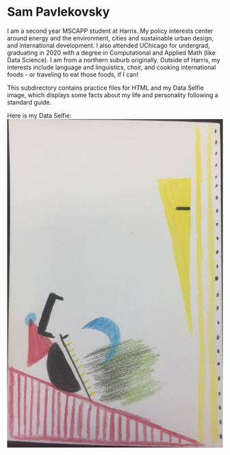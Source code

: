# Sam Pavlekovsky

I am a second year MSCAPP student at Harris. My policy interests center around energy and the environment, cities and sustainable urban design, and international development. I also attended UChicago for undergrad, graduating in 2020 with a degree in Computational and Applied Math (like Data Science). I am from a northern suburb originally. Outside of Harris, my interests include language and linguistics, choir, and cooking international foods - or traveling to eat those foods, if I can!

This subdirectory contains practice files for HTML and my Data Selfie image, which displays some facts about my life and personality following a standard guide.

Here is my Data Selfie:
![](./homework/DataSelfie.jpg)
